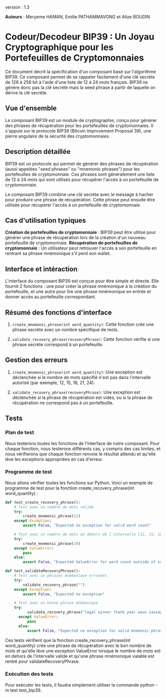 version : 1.3

****Auteurs**** : Meryeme HAMAN, Emilie PATHAMMAVONG et Alize BOUDIN

# Codeur/Decodeur BIP39 : Un Joyau Cryptographique pour les Portefeuilles de Cryptomonnaies

Ce document décrit la spécification d'un composant basé sur l'algorithme BIP39.
Ce composant permet de se rappeler facilement d'une clé secrète de 128 à 256 bit à l'aide d'une liste de 12 à 24 mots français.
BIP39 ne génère donc pas la clé secrète mais la seed phrase à partir de laquelle on dérive la clé secrète.

## Vue d'ensemble
Le composant BIP39 est un module de cryptographie, conçu pour générer des phrases de récupération pour les portefeuilles de cryptomonnaies. Il s'appuie sur le protocole BIP39 (Bitcoin Improvement Proposal 39), une pierre angulaire de la sécurité des cryptomonnaies.

## Description détaillée
BIP39 est un protocole qui permet de générer des phrases de récupération (aussi appelées "seed phrases" ou "mnemonic phrases") pour les portefeuilles de cryptomonnaie. Ces phrases sont généralement une liste de 12 à 24 mots qui sont utilisés pour récupérer l'accès à un portefeuille de cryptomonnaie.

Le composant BIP39 combine une clé secrète avec le message à hacher pour produire une phrase de récupération.
Cette phrase peut ensuite être utilisée pour récupérer l'accès à un portefeuille de cryptomonnaie.

## Cas d'utilisation typiques
**Création de portefeuilles de cryptomonnaie** : BIP39 peut être utilisé pour générer une phrase de récupération lors de la
création d'un nouveau portefeuille de cryptomonnaie.
**Récupération de portefeuilles de cryptomonnaie** : Un utilisateur peut retrouver l'accès à son portefeuille en rentrant sa
phrase mnémonique s'il perd son wallet.

## Interface et intéraction
L'interface du composant BIP39 est conçue pour être simple et directe. Elle fournit 2 fonctions : une pour créer la phrase
mnémonique à la création du portefeuille, et une autre pour lire une phrase mnémonique en entrée et donner accès au portefeuille
correspondant.

## Résumé des fonctions d'interface

1. `create_mnemonic_phrase(int word_quantity)`: Cette fonction crée une phrase secrète avec un nombre spécifique de mots.

2. `validate_recovery_phrase(recoveryPhrase)`: Cette fonction vérifie si
une phrase secrète correspond à un portefeuille.

## Gestion des erreurs

1. `create_mnemonic_phrase(int word_quantity)`: Une exception est déclenchée si le nombre de mots spécifié n'est pas dans l'intervalle autorisé (par exemple, 12, 15, 18, 21, 24).

2. `validate_recovery_phrase(recoveryPhrase)`: Une exception est déclenchée si la phrase de récupération est vides,
ou si la phrase de récupération ne correspond pas à un portefeuille.


## Tests

### Plan de test
Nous testerons toutes les fonctions de l'interface de notre composant.
Pour chaque fonction, nous testerons différents cas, y compris des cas limites, et nous vérifierons que chaque fonction renvoie le résultat attendu et qu'elle lève les exceptions appropriées en cas d'erreur.

### Programme de test
Nous allons vérifier toutes les fonctions sur Python.
Voici un exemple de programme de test pour la fonction create_recovery_phrase(int word_quantity) :

```python
def test_create_recovery_phrase():
    # Test avec un nombre de mots valide
    try:
        create_mnemonic_phrase(12)
    except Exception:
        assert False, "Expected no exception for valid word count"

    # Test avec un nombre de mots en dehors de l'intervalle [12, 15, 18, 21, 24]
    try:
        create_mnemonic_phrase(10)
    except ValueError:
        pass
    else:
        assert False, "Expected ValueError for word count outside of valid range"

def test_validateRecoveryPhrase():
    # Test avec un phrases mnémonique erronées
    try:
        validate_recovery_phrase("")
    except Exception:
        assert False, "Expected no exception"

    # Test avec un bonne phrase mnémonique
    try:
          validate_recovery_phrase("legal winner thank year wave sausage worth useful legal winner thank yellow")
      except ValueError:
          pass
      else:
          assert False, "Expected no exception for valid mnemonic phrase"     
```

Ces tests vérifient que la fonction create_recovery_phrase(int word_quantity) crée une phrase de récupération avec le bon nombre de mots et qu'elle lève une exception ValueError lorsque le nombre de mots est en dehors de l'intervalle valide et qu'une phrase mnémonique valable est rentré pour validateRecoveryPhrase.

### Exécution des tests
Pour exécuter les tests, il faudra simplement utiliser la commande python -m test test_bip39.
